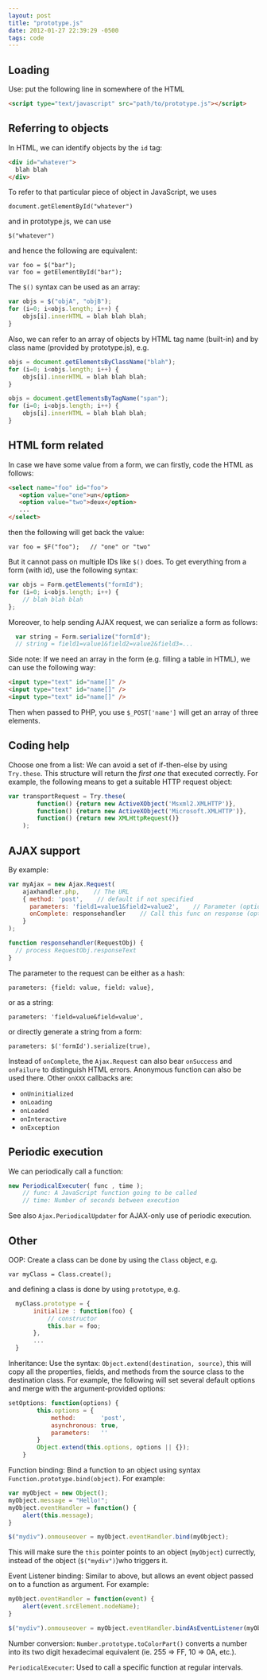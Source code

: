 ```yaml
---
layout: post
title: "prototype.js"
date: 2012-01-27 22:39:29 -0500
tags: code
---
```


## Loading
Use: put the following line in somewhere of the HTML

```html
<script type="text/javascript" src="path/to/prototype.js"></script>
```

## Referring to objects
In HTML, we can identify objects by the `id` tag:

```html
<div id="whatever">
  blah blah
</div>
```

To refer to that particular piece of object in JavaScript, we uses

    document.getElementById("whatever")

and in prototype.js, we can use

    $("whatever")

and hence the following are equivalent:

    var foo = $("bar");
    var foo = getElementById("bar");

The `$()` syntax can be used as an array:

```javascript
var objs = $("objA", "objB");
for (i=0; i<objs.length; i++) {
    objs[i].innerHTML = blah blah blah;
}
```

Also, we can refer to an array of objects by HTML tag name (built-in) and by class name (provided by prototype.js), e.g.
```javascript
objs = document.getElementsByClassName("blah");
for (i=0; i<objs.length; i++) {
    objs[i].innerHTML = blah blah blah;
}

objs = document.getElementsByTagName("span");
for (i=0; i<objs.length; i++) {
    objs[i].innerHTML = blah blah blah;
}
```

## HTML form related
In case we have some value from a form, we can firstly, code the HTML as follows:

```html
<select name="foo" id="foo">
   <option value="one">un</option>
   <option value="two">deux</option>
   ...
</select>
```

then the following will get back the value:

    var foo = $F("foo");   // "one" or "two"

But it cannot pass on multiple IDs like `$()` does. To get everything from a form (with id), use the following syntax:

```javascript
var objs = Form.getElements("formId");
for (i=0; i<objs.length; i++) {
    // blah blah blah
};
```

Moreover, to help sending AJAX request, we can serialize a form as follows:

```javascript
  var string = Form.serialize("formId");
  // string = field1=value1&field2=value2&field3=...
```

Side note: If we need an array in the form (e.g. filling a table in HTML), we can use the following way:

```html
<input type="text" id="name[]" />
<input type="text" id="name[]" />
<input type="text" id="name[]" />
```

Then when passed to PHP, you use `$_POST['name']` will get an array of three elements.

## Coding help

Choose one from a list: We can avoid a set of if-then-else by using `Try.these`. This structure will return the *first one* that executed correctly. For example, the following means to get a suitable HTTP request object:
```javascript
var transportRequest = Try.these(
        function() {return new ActiveXObject('Msxml2.XMLHTTP')},
        function() {return new ActiveXObject('Microsoft.XMLHTTP')},
        function() {return new XMLHttpRequest()}
    );
```

## AJAX support
By example:
```javascript
var myAjax = new Ajax.Request(
    ajaxhandler.php,    // The URL
    { method: 'post',    // default if not specified
      parameters: 'field1=value1&field2=value2',    // Parameter (optional)
      onComplete: responsehandler    // Call this func on response (optional)
    }
);

function responsehandler(RequestObj) {
  // process RequestObj.responseText
}
```

The parameter to the request can be either as a hash:

    parameters: {field: value, field: value},

or as a string:

    parameters: 'field=value&field=value',

or directly generate a string from a form:

    parameters: $('formId').serialize(true),

Instead of `onComplete`, the `Ajax.Request` can also bear `onSuccess` and `onFailure` to distinguish HTML errors. Anonymous function can also be used there. Other `onXXX` callbacks are:
  * `onUninitialized`
  * `onLoading`
  * `onLoaded`
  * `onInteractive`
  * `onException`

## Periodic execution

We can periodically call a function:
```javascript
new PeriodicalExecuter( func , time );
    // func: A JavaScript function going to be called
    // time: Number of seconds between execution
```

See also `Ajax.PeriodicalUpdater` for AJAX-only use of periodic execution.

## Other
OOP: Create a class can be done by using the `Class` object, e.g.

    var myClass = Class.create();

and defining a class is done by using `prototype`, e.g.
```javascript
  myClass.prototype = {
       initialize : function(foo) {
           // constructor
           this.bar = foo;
       },
       ...
  }
```

Inheritance: Use the syntax: `Object.extend(destination, source)`, this will copy all the properties, fields, and methods from the source class to the destination class. For example, the following will set several default options and merge with the argument-provided options:
```javascript
setOptions: function(options) {
        this.options = {
            method:       'post',
            asynchronous: true,
            parameters:   ''
        }
        Object.extend(this.options, options || {});
    }
```

Function binding: Bind a function to an object using syntax `Function.prototype.bind(object)`. For example:
```javascript
var myObject = new Object();
myObject.message = "Hello!";
myObject.eventHandler = function() {
    alert(this.message);
}

$("mydiv").onmouseover = myObject.eventHandler.bind(myObject);
```
This will make sure the `this` pointer points to an object (`myObject`) currectly, instead of the object (`$("mydiv")`)who triggers it.

Event Listener binding: Similar to above, but allows an event object passed on to a function as argument. For example:
```javascript
myObject.eventHandler = function(event) {
    alert(event.srcElement.nodeName);
}

$("mydiv").onmouseover = myObject.eventHandler.bindAsEventListener(myObject);
```

Number conversion: `Number.prototype.toColorPart()` converts a number into its two digit hexadecimal equivalent (ie. 255 => FF, 10 => 0A, etc.).

`PeriodicalExecuter`: Used to call a specific function at regular intervals.

